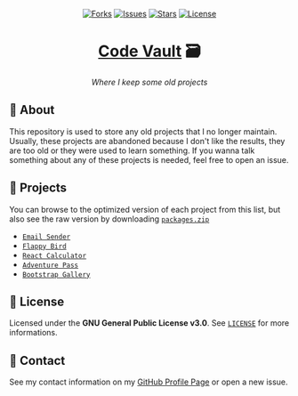 <p align="center">
  <a href="https://github.com/ArthurFiorette/code-vault/network/members"><img
      src="https://img.shields.io/github/forks/ArthurFiorette/code-vault?logo=github&style=flat-square&label=Forks"
      target="_blank"
      alt="Forks" /></a>
  <a href="https://github.com/ArthurFiorette/code-vault/issues"><img
      src="https://img.shields.io/github/issues/ArthurFiorette/code-vault?logo=github&style=flat-square&label=Issues"
      target="_blank"
      alt="Issues" /></a>
  <a href="https://github.com/ArthurFiorette/code-vault/stargazers"><img
      src="https://img.shields.io/github/stars/ArthurFiorette/code-vault?logo=github&style=flat-square&label=Stars"
      target="_blank"
      alt="Stars" /></a>
  <a href="https://github.com/ArthurFiorette/code-vault/blob/main/LICENSE"><img
      src="https://img.shields.io/github/license/ArthurFiorette/code-vault?logo=github&style=flat-square&label=License"
      target="_blank"
      alt="License" /></a>
</p>

<h1 align="center">
  <strong><a href="https://github.com/ArthurFiorette/code-vault/" target="_blank">Code Vault</a> 🗃</strong>
</h1>
<p align="center">
  <i>Where I keep some old projects</i>
</p>

## 📖 About

This repository is used to store any old projects that I no longer maintain. Usually, these projects are abandoned because I don't like the results, they are too old or they were used to learn something. If you wanna talk something about any of these projects is needed, feel free to open an issue.

## 📎 Projects

You can browse to the optimized version of each project from this list, but also see the raw version by downloading [`packages.zip`](packages.zip)

- [`Email Sender`](email-sender)
- [`Flappy Bird`](flappy)
- [`React Calculator`](react-calculator)
- [`Adventure Pass`](adventure-pass)
- [`Bootstrap Gallery`](bootstrap-gallery)

## 📃 License

Licensed under the **GNU General Public License v3.0**. See [`LICENSE`](LICENSE) for more informations.

## 📧 Contact

See my contact information on my [GitHub Profile Page](https://github.com/ArthurFiorette) or open a new issue.
